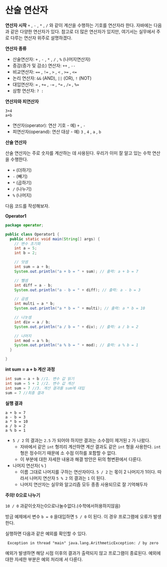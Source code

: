 # 산술 연산자 
**연산자 시작**
`+` , `-` , `*` , `/` 와 같이 계산을 수행하는 기호를 연산자라 한다. 자바에는 다음과 같은 다양한 연산자가 있다. 참고로 더 많은 연산자가 있지만, 여기서는 실무에서 주로 다루는 연산자 위주로 설명하겠다.

**연산자 종류**
- 산술연산자: `+` , `-` , `*` , `/` , `%` (나머지연산자)
- 증감(증가 및 감소) 연산자: `++` , `--`
- 비교연산자: `==` , `!=` , `>` , `<` , `>=` , `<=`
- 논리 연산자: `&&` (AND), `||` (OR), `!` (NOT)
- 대입연산자: `=` , `+=` , `-=` , `*=` , `/=` , `%=`
- 삼항 연산자: `? :`

**연산자와 피연산자**
```
3+4
a+b
```
- 연산자(operator): 연산 기호 - 예) `+` , `-`
- 피연산자(operand): 연산 대상 - 예) `3` , `4` , `a` , `b`

**산술 연산자**

산술 연산자는 주로 숫자를 계산하는 데 사용된다. 우리가 이미 잘 알고 있는 수학 연산을 수행한다. 
- `+` (더하기)
- `-` (빼기)
- `*` (곱하기)
- `/` (나누기)
- `%` (나머지)

다음 코드를 작성해보자.

**Operator1**
```java
package operator;

public class Operator1 {
  public static void main(String[] args) {
    // 변수 초기화
    int a = 5;
    int b = 2;

    // 덧셈
    int sum = a + b;
    System.out.println("a + b = " + sum); // 출력: a + b = 7

    // 뺄셈
    int diff = a - b;
    System.out.println("a - b = " + diff); // 출력: a - b = 3

    // 곱셈
    int multi = a * b;
    System.out.println("a * b = " + multi); // 출력: a * b = 10

    // 나눗셈
    int div = a / b;
    System.out.println("a / b = " + div); // 출력: a / b = 2

    // 나머지
    int mod = a % b;
    System.out.println("a % b = " + mod); // 출력: a % b = 1
  }

}
```

**int sum = a + b 계산 과정** 
```java
int sum = a + b //1. 변수 값 읽기
int sum = 5 + 2 //2. 변수 값 계산
int sum = 7 //3. 계산 결과를 sum에 대입
sum = 7 //최종 결과
```

**실행 결과**
```
a + b = 7
a - b = 3
a * b = 10
a / b = 2
a % b = 1
```
- `5 / 2` 의 결과는 `2.5` 가 되어야 하지만 결과는 소수점이 제거된 `2` 가 나왔다.
  - 자바에서 같은 `int` 형끼리 계산하면 계산 결과도 같은 `int` 형을 사용한다. `int` 형은 정수이기 때문에 소 수점 이하를 포함할 수 없다.
  - 이 부분에 대한 자세한 내용과 해결 방안은 뒤의 형변환에서 다룬다.
- 나머지 연산자( `%` )
  - 이름 그대로 나머지를 구하는 연산자이다. `5 / 2` 는 몫이 2 나머지가 1이다. 따라서 나머지 연산자 `5 % 2` 의 결과는 `1` 이 된다.
  - 나머지 연산자는 실무와 알고리즘 모두 종종 사용되므로 잘 기억해두자

**주의! 0으로 나누기**

`10 / 0` 과같이숫자는0으로나눌수없다.(수학에서허용하지않음)

방금 예제에서 변수 `b = 0` 을대입하면 `5 / 0` 이 된다. 이 경우 프로그램에 오류가 발생한다.

실행하면 다음과 같은 예외를 확인할 수 있다.
```
 Exception in thread "main" java.lang.ArithmeticException: / by zero
```
예외가 발생하면 해당 시점 이후의 결과가 출력되지 않고 프로그램이 종료된다. 예외에 대한 자세한 부분은 예외 처리에 서 다룬다.
